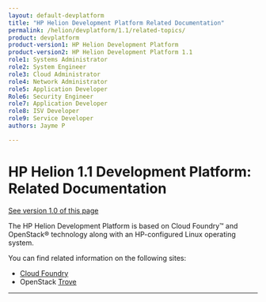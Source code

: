 ```yaml
---
layout: default-devplatform
title: "HP Helion Development Platform Related Documentation"
permalink: /helion/devplatform/1.1/related-topics/
product: devplatform
product-version1: HP Helion Development Platform
product-version2: HP Helion Development Platform 1.1
role1: Systems Administrator 
role2: System Engineer
role3: Cloud Administrator
role4: Network Administrator
role5: Application Developer
Role6: Security Engineer
role7: Application Developer 
role8: ISV Developer
role9: Service Developer
authors: Jayme P

---
```

<!--PUBLISHED-->

# HP Helion 1.1 Development Platform: Related Documentation
[See version 1.0 of this page](/helion/devplatform/related-topics/)

The HP Helion Development Platform is based on Cloud Foundry&trade; and OpenStack&reg; technology along with an HP-configured Linux operating system.

You can find related information on the following sites:

- [Cloud Foundry](http://docs.cloudfoundry.org/)
- OpenStack [Trove](https://wiki.openstack.org/wiki/Trove)

----
